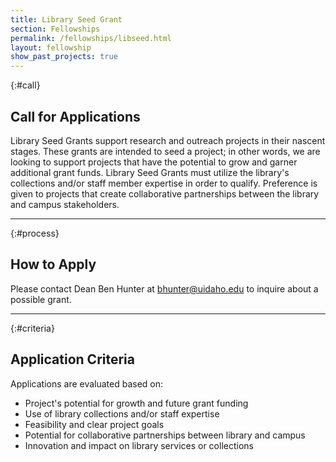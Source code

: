 ```yaml
---
title: Library Seed Grant
section: Fellowships
permalink: /fellowships/libseed.html
layout: fellowship
show_past_projects: true
---
```


{:#call}
## Call for Applications

Library Seed Grants support research and outreach projects in their nascent stages. These grants are intended to seed a project; in other words, we are looking to support projects that have the potential to grow and garner additional grant funds. Library Seed Grants must utilize the library's collections and/or staff member expertise in order to qualify. Preference is given to projects that create collaborative partnerships between the library and campus stakeholders.

---

{:#process}
## How to Apply

Please contact Dean Ben Hunter at [bhunter@uidaho.edu](mailto:bhunter@uidaho.edu) to inquire about a possible grant.

---

{:#criteria}
## Application Criteria

Applications are evaluated based on:

- Project's potential for growth and future grant funding
- Use of library collections and/or staff expertise
- Feasibility and clear project goals
- Potential for collaborative partnerships between library and campus
- Innovation and impact on library services or collections 
